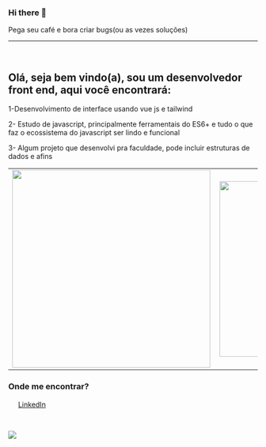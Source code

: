 ### Hi there 👋
Pega seu café e bora criar bugs(ou as vezes soluções)
<hr>
<br>

## Olá, seja bem vindo(a), sou um desenvolvedor front end, aqui você encontrará:
<p>1-Desenvolvimento de interface usando vue js e tailwind</p>
<p>2- Estudo de javascript, principalmente ferramentais do ES6+ e tudo o que faz o ecossistema do javascript ser lindo e funcional</p/>
<p>3- Algum projeto que desenvolvi pra faculdade, pode incluir estruturas de dados e afins</p>  

  <center>
<table>
    <tr>
        <td><img width="400px" align="left" src="https://github-readme-stats.vercel.app/api/top-langs/?username=freaklucas&hide=html&layout=compact&theme=radical" /></td>
        <td><img width="355px" align="left" src="https://github-readme-stats.vercel.app/api?username=freaklucas&theme=radical"/></td>
    </tr>   
</table>
</center>

### Onde me encontrar?

<a href="https://www.linkedin.com/in/lucas-oliveira-7524b41a5/"><img src="https://imagens-revista-pro.vivadecora.com.br/uploads/2017/10/como-usar-o-linkedin-para-empresas.png" width="16"></img></a> [LinkedIn](https://www.linkedin.com/in/lucas-oliveira-7524b41a5/)

<br>

![](https://komarev.com/ghpvc/?username=freaklucas&color=blueviolet)


  
<!--
**freaklucas/freaklucas** is a ✨ _special_ ✨ repository because its `README.md` (this file) appears on your GitHub profile.

Here are some ideas to get you started:

- 🔭 I’m currently working on ...
- 🌱 I’m currently learning ...
- 👯 I’m looking to collaborate on ...
- 🤔 I’m looking for help with ...
- 💬 Ask me about ...
- 📫 How to reach me: ...
- 😄 Pronouns: ...
- ⚡ Fun fact: ...
-->
